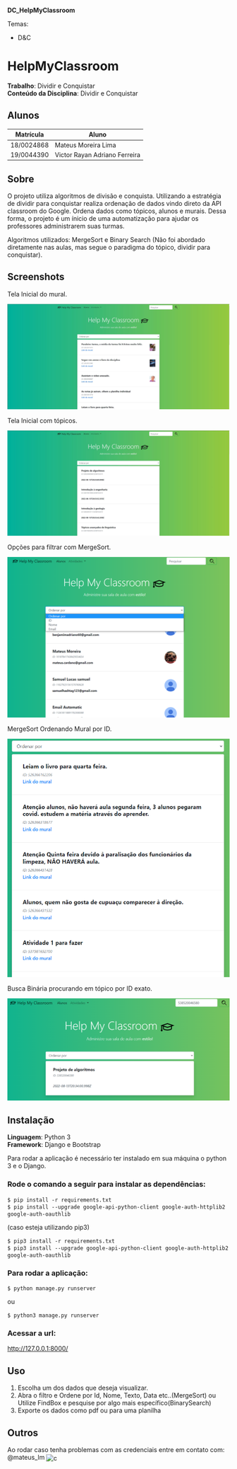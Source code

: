 **DC_HelpMyClassroom** 

Temas:
 - D&C
 
# HelpMyClassroom

**Trabalho**: Dividir e Conquistar<br>
**Conteúdo da Disciplina**: Dividir e Conquistar<br>

## Alunos
|Matrícula | Aluno |
| -- | -- |
| 18/0024868  |  Mateus Moreira Lima |
| 19/0044390  |  Victor Rayan Adriano Ferreira |

## Sobre 

O projeto utiliza algoritmos de divisão e conquista. Utilizando a estratégia de dividir para conquistar realiza ordenação de dados vindo direto da API classroom do Google. Ordena dados como tópicos, alunos e murais. Dessa forma, o projeto é um ínicio de uma automatização para ajudar os professores administrarem suas turmas.

Algoritmos utilizados: MergeSort e Binary Search (Não foi abordado diretamente nas aulas, mas segue o paradigma do tópico, dividir para conquistar).

## Screenshots

Tela Inicial do mural.

![Tela Inicial do mural](./imgs/homeMural.JPG)


Tela Inicial com tópicos.

![Tela Inicial com tópicos](./imgs/homeTopicos.JPG)


Opções para filtrar com MergeSort.

![Opções para filtrar com MergeSort](./imgs/filtrarPorMergeSort.JPG)

MergeSort Ordenando Mural por ID.

![MergeSort Ordenando Mural por ID](./imgs/mergeSortOdernandoMuralByID.JPG)

Busca Binária procurando em tópico por ID exato.

![Busca Binária procurando em tópico por ID](./imgs/buscaBinaria.JPG)


## Instalação 
**Linguagem**:  Python 3<br>
**Framework**: Django e Bootstrap<br>

Para rodar a aplicação é necessário ter instalado em sua máquina o python 3 e o Django.

### Rode o comando a seguir para instalar as dependências:
```console
$ pip install -r requirements.txt
$ pip install --upgrade google-api-python-client google-auth-httplib2 google-auth-oauthlib
```
(caso esteja utilizando pip3)
```console
$ pip3 install -r requirements.txt
$ pip3 install --upgrade google-api-python-client google-auth-httplib2 google-auth-oauthlib
```

### Para rodar a aplicação:

```console
$ python manage.py runserver
```
ou
```console
$ python3 manage.py runserver
```

### Acessar a url: 
http://127.0.0.1:8000/


## Uso 
1. Escolha um dos dados que deseja visualizar.
2. Abra o filtro e Ordene por Id, Nome, Texto, Data etc..(MergeSort) ou Utilize FindBox e pesquise por algo mais específico(BinarySearch)
3. Exporte os dados como pdf ou para uma planilha

## Outros
Ao rodar caso tenha problemas com as credenciais entre em contato com: @mateus_lm <img align="center" alt="c" height="23" width="23" src="https://devicons.railway.app/i/telegram.svg">





